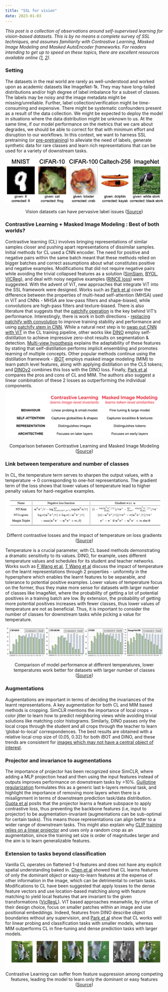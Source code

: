 ```yaml
---
title: "SSL for vision"
date: 2023-01-03
---
```


*This post is a collection of observations around self-supervised learning for vision-based datasets.
This is by no means a complete survey of SSL techniques, and assumes familiarity with Contrastive Learning, Masked Image Modeling and Masked AutoEncoder frameworks. 
For readers intending to get up to speed on these topics, there are excellent resources available online ([1](https://arxiv.org/abs/2304.12210), [2](https://lilianweng.github.io/posts/2021-05-31-contrastive/)).* 

### Setting 
The datasets in the real world are rarely as well-understood and worked upon as academic datasets like ImageNet-1k. They may have long-tailed distributions and/or high degree of label imbalance for a subset of classes. The labels may be noisy and the image metadata might be missing/unreliable. Further, label collection/verification might be time-consuming and expensive. There might be systematic confounders present as a result of the data collection. We might be expected to deploy the model in situations where the data distribution might be unknown to us. At the same time, if our model performance on the metrics that we care about degrades, we should be able to correct for that with minimum effort and disruption to our workflows.
In this context, we want to harness SSL pretraining (or [pre-pretraining](https://openaccess.thecvf.com/content/ICCV2023/papers/Singh_The_Effectiveness_of_MAE_Pre-Pretraining_for_Billion-Scale_Pretraining_ICCV_2023_paper.pdf)) to alleviate the need of labels, generate synthetic data for rare classes and learn rich representations that can be used for a variety of downstream tasks.

![label noise](/assets/self-supervised-learning-for-vision/vision-dataset-label-errors.png)
<p align="center">
Vision datasets can have pervasive label issues (<a href="https://arxiv.org/abs/2103.14749">Source</a>)
</p>

### Contrastive Learning + Masked Image Modeling : Best of both worlds?
Contrastive learning (CL) involves bringing representations of similar samples closer and pushing apart representations of dissimilar samples. 
Initial methods for CL used a CNN encoder.
The need for positive and negative pairs within the same batch meant that these methods relied on bigger batches and correct assumptions about what constitutes positive and negative examples.  Modifications that did not require negative pairs while avoiding the trivial collapsed features as a solution ([SimSiam](https://arxiv.org/abs/2011.10566), [BYOL](https://arxiv.org/abs/2006.07733), [VICReg](https://arxiv.org/abs/2210.01571)), and deal with noisy negative examples ([RINCE loss](https://arxiv.org/pdf/2201.04309.pdf)) were suggested. With the advent of ViT, new approaches that integrate ViT into the SSL framework were designed. Works such as [Park et al](https://arxiv.org/abs/2202.06709) cover the difference between the properties of multi-head self-attention (MHSA) used in ViT and CNNs - MHSA are low-pass filters and shape-biased, while convolutions are high-pass filters and texture-biased. There is also literature that suggests that the [patchify operation](https://arxiv.org/abs/2201.09792) is the key behind ViT’s performance. Interestingly, there is work in both directions - [replacing patchify with convolution](https://arxiv.org/abs/2106.14881) to improve training stability and performance and using [patchify stem in CNN](https://arxiv.org/abs/2201.03545). While a natural next step is to [swap out CNN with ViT](https://arxiv.org/pdf/2104.02057.pdf) in the CL training pipeline, other works like [DINO](https://arxiv.org/abs/2104.14294) employ self-distillation to achieve impressive zero-shot results on segmentation & detection. [Multi-view hypothesis](https://arxiv.org/abs/2012.09816) explains the adaptability of these features by stating that self-distillation performs implicit ensembling and promotes learning of multiple concepts. Other popular methods continue using the distillation framework -  [iBOT](https://arxiv.org/abs/2111.07832) employs masked image modeling (MIM) to learn patch level features, along with applying distillation on the CLS tokens; and [DINOv2](https://arxiv.org/abs/2304.07193) combines this loss with the DINO loss. Finally, [Park et al](https://arxiv.org/abs/2305.00729) compares the pros and cons of CL and MIM. The authors also suggest a linear combination of these 2 losses as outperforming the individual components.
   
![CL vs MIM](/assets/self-supervised-learning-for-vision/CL-MIM-comparison.png)
<p align="center">
Comparison between Contrastive Learning and Masked Image Modeling (<a href="https://github.com/naver-ai/cl-vs-mim">Source</a>)
</p>

### Link between temperature and number of classes
In CL, the temperature term serves to sharpen the output values, with a temperature -> 0 corresponding to one-hot representations. The gradient term of the loss shows that lower values of temperature lead to higher penalty values for hard-negative examples. 

![CL gradients](/assets/self-supervised-learning-for-vision/cl_loss_weights.png)
<p align="center">
Differnt contrastive losses and the impact of temperature on loss gradients (<a href="https://arxiv.org/abs/2002.05709">Source</a>)
</p>

Temperature is a crucial parameter, with CL based methods demonstrating a dramatic sensitivity to its values. DINO, for example, uses different temperature values and schedules for its student and teacher networks. Works such as [F Wang et al](https://arxiv.org/abs/2012.09740), [T Wang et al](https://arxiv.org/abs/2005.10242) discuss the impact of temperature on the learnt representations through 2 properties - uniformity in the hypersphere which enables the learnt features to be separable, and tolerance to potential positive examples. Lower values of temperature focus on the former, thus they make more sense for datasets with larger number of classes like ImageNet, where the probability of getting a lot of potential positives in a training batch are low. By extension, the probability of getting more potential positives increases with fewer classes, thus lower values of temperature are not as beneficial. Thus, it is important to consider the number of classes for downstream tasks while picking a value for temperature.

![Temperature vs num_classes](/assets/self-supervised-learning-for-vision/svhn_num_classes.png)
<p align="center">
Comparison of model performance at different temperatures, lower temperatures work better for datasets with larger number of classes (<a href="https://arxiv.org/abs/2012.09740">Source</a>)
</p>

### Augmentations 
Augmentations are important in terms of deciding the invariances of the learnt representations. A key augmentation for both CL and MIM based methods is cropping. SimCLR mentions the importance of local crops + color jitter to learn how to predict neighboring views while avoiding trivial solutions like matching color histograms. Similarly, DINO passes only the local crops through the student and all crops through the teacher to learn ‘global-to-local’ correspondences. The best results are obtained with a relative local crop size of (0.05, 0.32) for both iBOT and DINO, and these trends are consistent for [images which may not have a central object of interest](https://www.medrxiv.org/content/10.1101/2023.07.21.23292757v1).

### Projector and invariance to augmentations
The importance of projector has been recognized since SimCLR, where adding a MLP projection head and then using the input features instead of outputs improves performance on downstream tasks by >10%. [Guillotine regularization](https://arxiv.org/abs/2206.13378) formulates this as a generic last k-layers removal task, and highlight the importance of removing more layers when there is a misalignment in terms of downstream prediction task/data distribution. [Gupta et al](https://arxiv.org/pdf/2212.11491.pdf) posits that the projector learns a feature subspace to apply contrastive loss, thus preventing the backbone features (i.e, input to projector) to be augmentation-invariant (augmentations can be sub-optimal for certain tasks).
This means those representations can align better to a wider range of downstream tasks. 
This might also explain why [CLIP training relies on a linear projector](https://arxiv.org/abs/2103.00020) and uses only a random crop as an augmentation, since the training set size is order of magnitudes larger and the aim is to learn generalizable features.

### Extension to tasks beyond classification 
Vanilla CL operates on flattened 1-d features and does not have any explicit spatial understanding baked in. [Chen et al](https://arxiv.org/pdf/2011.02803.pdf) showed that CL learns features of only the dominant object or easy-to-learn features at the expense of other information in the image, which can be detrimental to certain tasks. Modifications to CL have been suggested that apply losses to the dense feature vectors and use location-based matching along with feature matching to yield local features that are invariant to the given transformations ([VicRegL](https://arxiv.org/abs/2210.01571)). ViT based approaches meanwhile, by virtue of their design choice, focus on smaller patches within an image and use positional embeddings. Indeed, features from DINO describe object boundaries without any supervision, and [Park et al](https://arxiv.org/abs/2305.00729) show that CL works well for linear probing and classification tasks with smaller models, whereas MIM outperforms CL in fine-tuning and dense prediction tasks with larger models.
![Competing features](/assets/self-supervised-learning-for-vision/CL_competing_features.png)
<p align="center">
Contrastive Learning can suffer from feature suppression among competing features, leading the model to learn only the dominant or easy features (<a href="https://arxiv.org/pdf/2011.02803.pdf">Source</a>)
</p>

